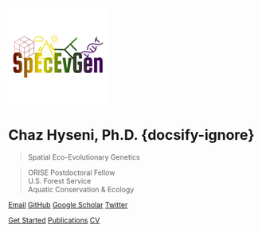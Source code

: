 ![logo](img/SpEcEvGen.png)

# Chaz Hyseni, Ph.D. {docsify-ignore}

> Spatial Eco-Evolutionary Genetics

> ORISE Postdoctoral Fellow  
> U.S. Forest Service  
> Aquatic Conservation & Ecology

[Email](mailto:chaz.hyseni@gmail.com)
[GitHub](https://github.com/chazhyseni)
[Google Scholar](https://scholar.google.com/citations?user=i-4wi1oAAAAJ)
[Twitter](https://twitter.com/chazbvb09)

[Get Started](#about)
[Publications](#/publications)
[CV](files/cv.pdf)
